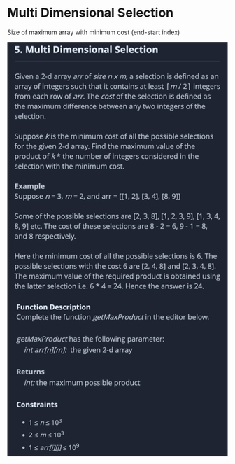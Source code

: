 # Multi Dimensional Selection

Size of maximum array with minimum cost (end-start index)

![alt text](multiSelection.png)
